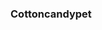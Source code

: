 ### Cottoncandypet

<!--
**cottoncandypet/Cottoncandypet** is a ✨ _special_ ✨ repository because its `README.md` (this file) appears on your GitHub profile.

Here are some ideas to get you started:

- 🔭 I’m currently working on https://www.twitch.tv/cottoncandypet
- 🌱 I’m currently learning HTML
- 👯 I’m looking to collaborate on ...
- 🤔 I’m looking for help with HTML
- 💬 Ask me about Pastel colors
- 📫 How to reach me: https://www.twitch.tv/cottoncandypet
- 😄 Pronouns: They/Them/she/Her/He/Him
- ⚡ Fun fact: I love Pastel colors ^^
-->
